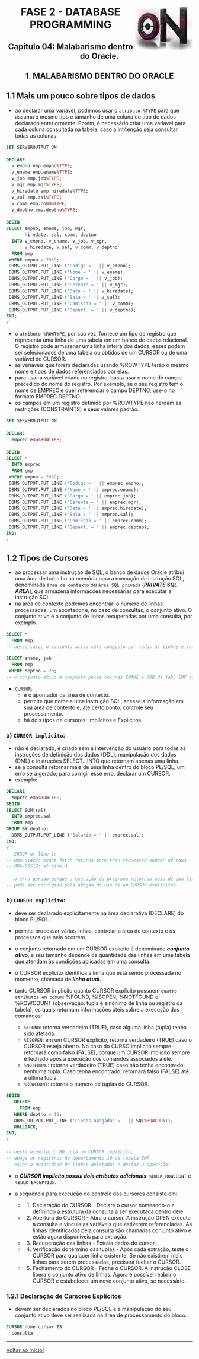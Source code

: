 <div align="center">
<a href="https://github.com/monicaquintal" target="_blank"><img align="right" height="120px" src="../assets/logo.png" /></a>
<h1>FASE 2 - DATABASE PROGRAMMING</h1>
<h2>Capítulo 04: Malabarismo dentro do Oracle.</h2>
</div>

<div align="center">
<h2>1. MALABARISMO DENTRO DO ORACLE</h2>
</div>

## 1.1 Mais um pouco sobre tipos de dados

- ao declarar uma variável, podemos usar o `atributo %TYPE` para que assuma o mesmo tipo e tamanho de uma coluna ou tipo de dados declarado anteriormente. Porém, é necessário criar uma variável para cada coluna consultada na tabela, caso a int4enção seja consultar todas as colunas.

~~~sql
SET SERVEROUTPUT ON

DECLARE
  v_empno emp.empno%TYPE;
  v_ename emp.ename%TYPE;
  v_job emp.job%TYPE;
  v_mgr emp.mgr%TYPE;
  v_hiredate emp.hiredate%TYPE;
  v_sal emp.sal%TYPE;
  v_comm emp.comm%TYPE;
  v_deptno emp.deptno%TYPE;

BEGIN
SELECT empno, ename, job, mgr,
       hiredate, sal, comm, deptno
  INTO v_empno, v_ename, v_job, v_mgr,
       v_hiredate, v_sal, v_comm, v_deptno
  FROM emp
 WHERE empno = 7839;
 DBMS_OUTPUT.PUT_LINE ('Codigo = ' || v_empno);
 DBMS_OUTPUT.PUT_LINE ('Nome = ' || v_ename);
 DBMS_OUTPUT.PUT_LINE ('Cargo = ' || v_job);
 DBMS_OUTPUT.PUT_LINE ('Gerente = ' || v_mgr);
 DBMS_OUTPUT.PUT_LINE ('Data = ' || v_hiredate);
 DBMS_OUTPUT.PUT_LINE ('Sala = ' || v_sal);
 DBMS_OUTPUT.PUT_LINE ('Comissao = ' || v_comm);
 DBMS_OUTPUT.PUT_LINE ('Depart. = ' || v_deptno); 
END;
/
~~~

- o `atributo %ROWTYPE`, por sua vez, fornece um tipo de registro que representa uma linha de uma tabela em um banco de dados relacional. O registro pode armazenar uma linha inteira dos dados, esses podem ser selecionados de uma tabela ou obtidos de um CURSOR ou de uma variável de CURSOR.
- as variáveis que forem declaradas usando %ROWTYPE terão o mesmo nome e tipos de dados referenciados por elas. 
- para usar a variável criada no registro, basta usar o nome do campo precedido do nome do registro. Por exemplo, se o seu registro tem o nome de EMPREC e quer referenciar o campo DEPTNO, use-o no formato EMPREC.DEPTNO.
- os campos em um registro definido por %ROWTYPE não herdam as restrições (CONSTRAINTS) e seus valores padrão.

~~~sql
SET SERVEROUTPUT ON

DECLARE
  emprec emp%ROWTYPE;

BEGIN
SELECT *
  INTO emprec
  FROM emp
 WHERE empno = 7839;
 DBMS_OUTPUT.PUT_LINE ('Codigo = ' || emprec.empno);
 DBMS_OUTPUT.PUT_LINE ('Nome = ' || emprec.ename);
 DBMS_OUTPUT.PUT_LINE ('Cargo = ' || emprec.job);
 DBMS_OUTPUT.PUT_LINE ('Gerente = ' || emprec.mgr);
 DBMS_OUTPUT.PUT_LINE ('Data = ' || emprec.hiredate);
 DBMS_OUTPUT.PUT_LINE ('Sala = ' || emprec.sal);
 DBMS_OUTPUT.PUT_LINE ('Comissao = ' || emprec.comm);
 DBMS_OUTPUT.PUT_LINE ('Depart. = ' || emprec.deptno); 
END;
/
~~~

## 1.2 Tipos de Cursores

- ao processar uma instrução de SQL, o banco de dados Oracle atribui uma área de trabalho na memória para a execução da instrução SQL, denominada `área de contexto` ou `área SQL privada` (***PRIVATE SQL AREA***), que armazena informações necessárias para executar a instrução SQL.
- na área de contexto podemos encontrar: o número de linhas processadas, um apontador e, no caso de consultas, o conjunto ativo. O conjunto ativo é o conjunto de linhas recuperadas por uma consulta, por exemplo.

~~~sql
SELECT * 
  FROM emp;
-- nesse caso, o conjunto ativo será composto por todas as linhas e colunas da tabela EMP.
~~~

~~~sql
SELECT ename, job 
  FROM emp
 WHERE deptno = 20;
-- o conjunto ativo é composto pelas colunas ENAME e JOB da tab. EMP que atendem à condição DEPTNO = 20.
~~~

- `CURSOR`:
  - é o apontador da área de contexto.
  - permite que nomeie uma instrução SQL, acesse a informação em sua área de contexto e, até certo ponto, controle seu processamento.
  - há dois tipos de cursores: Implícitos e Explícitos.

### a) `CURSOR implícito`:
- não é declarado, é criado sem a intervenção do usuário para todas as instruções de definição dos dados (DDL), manipulação dos dados (DML) e instruções SELECT...INTO que retornam apenas uma linha.
- se a consulta retornar mais de uma linha dentro do bloco PL/SQL, um erro será gerado; para corrigir esse erro, declarar um CURSOR.
- exemplo:

~~~sql
DECLARE 
  emprec emp%ROWTYPE; 
BEGIN 
SELECT SUM(sal) 
  INTO emprec.sal 
  FROM emp 
GROUP BY deptno; 
  DBMS_OUTPUT.PUT_LINE ('Salario = ' || emprec.sal); 
END;
/
-- ERROR at line 1:
-- ORA-01422: exact fetch returns more than requested number of rows
-- ORA-06512: at line 4

-- o erro gerado porque a execução do programa retornou mais de uma linha. 
-- pode ser corrigido pela adoção do uso de um CURSOR explícito!
~~~

### b) `CURSOR explícito`:
- deve ser declarado explicitamente na área declarativa (DECLARE) do bloco PL/SQL.
- permite processar várias linhas, controlar a área de contexto e os processos que nela ocorrem.
- o conjunto retornado em um CURSOR explícito é denominado ***conjunto ativo***, e seu tamanho depende da quantidade das linhas em uma tabela que atendam às condições aplicadas em uma consulta. 
- o CURSOR explícito identifica a linha que está sendo processada no momento, chamada de ***linha atual***.

- tanto CURSOR implícito quanto CURSOR explícito possuem `quatro atributos em comum`: %FOUND, %ISOPEN, %NOTFOUND e %ROWCOUNT (observação: tupla é sinônimo de linha ou registro da tabela), os quais retornam informações úteis sobre a execução dos comandos:
  - `%FOUND`: retorna verdadeiro (TRUE), caso alguma linha (tupla) tenha sido afetada.
  - `%ISOPEN`: em um CURSOR explícito, retorna verdadeiro (TRUE) caso o CURSOR esteja aberto. No caso do CURSO implícito sempre retornará como falso (FALSE), porque um CURSOR implícito sempre é fechado após a execução dos comandos associados a ele.
  - `%NOTFOUND`: retorna verdadeiro (TRUE) caso não tenha encontrado nenhuma tupla. Caso tenha encontrado, retornará falso (FALSE) até a última tupla.
  - `%ROWCOUNT`: retorna o número de tuplas do CURSOR.

~~~sql
BEGIN
   DELETE 
     FROM emp
   WHERE deptno = 10;
   DBMS_OUTPUT.PUT_LINE ('Linhas apagadas = ' || SQL%ROWCOUNT);
   ROLLBACK;
END;
/

-- neste exemplo, o BD cria um CURSOR implícito, 
-- apaga os registros do departamento 10 da tabela EMP, 
-- exibe a quantidade de linhas deletadas e desfaz a operação!
~~~

- o ***CURSOR implícito possui dois atributos adicionais***: `%BULK_ROWCOUNT` e `%BULK_EXCEPTION`.

- a sequência para execução do controle dos cursores consiste em:
  - 1. Declaração do CURSOR - Declare o cursor nomeando-o e definindo a estrutura da consulta a ser executada dentro dele.
  - 2. Abertura do CURSOR - Abra o cursor. A instrução OPEN executa a consulta e vincula as variáveis que estiverem referenciadas. As linhas identificadas pela consulta são chamadas conjunto ativo e estão agora disponíveis para extração.
  - 3. Recuperação das linhas - Extraia dados do cursor.
  - 4. Verificação do término das tuplas - Após cada extração, teste o CURSOR para qualquer linha existente. Se não existirem mais linhas para serem processadas, precisará fechar o CURSOR.
  - 5. Fechamento do CURSOR - Feche o CURSOR. A instrução CLOSE libera o conjunto ativo de linhas. Agora é possível reabrir o CURSOR e estabelecer um novo conjunto ativo, se necessário.

### 1.2.1 Declaração de Cursores Explícitos
- devem ser declarados no bloco PL/SQL e a manipulação do seu conjunto ativo deve ser realizada na área de processamento do bloco.

~~~sql
CURSOR nome_cursor IS
  consulta;
~~~








--- 

[Voltar ao início!](https://github.com/monicaquintal/smart_cities)